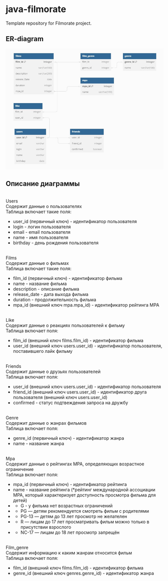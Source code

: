 # java-filmorate
Template repository for Filmorate project.

## ER-diagram
![ER-diagram](src/main/resources/er_diagram.JPG)

## Описание диаграммы
<br>Users
<br>Содержит данные о пользователях
<br>Таблица включает такие поля:
*    user_id (первичный ключ) - идентификатор пользователя
*    login - логин пользователя
*    email - email пользователя
*    name - имя пользователя
*    birthday - день рождения пользователя

<br>Films
<br>Содержит данные о фильмах
<br>Таблица включает такие поля:
*    film_id (первичный ключ) - идентификатор фильма
*    name - название фильма
*    description - описание фильма
*    release_date - дата выхода фильма
*    duration - продолжительность фильма
*    mpa_id (внешний ключ mpa.mpa_id) - идентификатор рейтинга MPA

<br>Like
<br>Содержит данные о реакциях пользователей к фильму
<br>Таблица включает поля:
*    film_id (внешний ключ films.film_id) - идентификатор фильма
*    user_id (внешний ключ users.user_id) - идентификатор пользователя, поставившего лайк фильму

<br>Friends
<br>Содержит данные о друзьях пользователей
<br>Таблица включает поля:
*    user_id (внешний ключ users.user_id) - идентификатор пользователя
*    friend_id (внешний ключ users.user_id) - идентификатор друга пользователя (внешний ключ users.user_id)
*    confirmed - статус подтвеждения запроса на дружбу

<br>Genre
<br>Содержит данные о жанрах фильмов
<br>Таблица включает поля:
*    genre_id (первичный ключ) - идентификатор жанра
*    name - название жанра

<br>Mpa
<br>Содержит данные о рейтингах MPA, определяющих возрастное ограничение
<br>Таблица включает поля:
*    mpa_id (первичный ключ) - идентификатор рейтинга
*    name - название рейтинга (*рейтинг международной ассоциации MPA, который характеризует доступность просмотра фильма для детей)
* - G - у фильма нет возрастных ограничений
* - PG — детям рекомендуется смотреть фильм с родителями
* - PG-13 — детям до 13 лет просмотр не желателен
* - R — лицам до 17 лет просматривать фильм можно только в присутствии взрослого
* - NC-17 — лицам до 18 лет просмотр запрещён

<br>Film_genre
<br>Содержит информацию к каким жанрам относится фильм
<br>Таблица включает поля:
*    film_id (внешний ключ films.film_id) - идентификатор фильма
*    genre_id (внешний ключ genres.genre_id) - идентификатор жанра 

